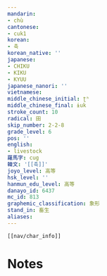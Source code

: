 ```yaml
---
mandarin:
- chù
cantonese:
- cuk1
korean:
- 축
korean_native: ''
japanese:
- CHIKU
- KIKU
- KYUU
japanese_nanori: ''
vietnamese:
middle_chinese_initial: ʈʰ
middle_chinese_final: ɨuk
stroke_count: 10
radical: 田
skip_number: 2-2-8
grade_level: 6
pos: ''
english:
- livestock
羅馬字: cug
韓文: '[[축]]'
joyo_level: 高等
hsk_level: ''
hanmun_edu_level: 高等
danayo_id: 6437
mc_id: 813
graphemic_classification: 象形
stand_in: 畜生
aliases:
---
```

```meta-bind-embed
[[nav/char_info]]
```

# Notes
